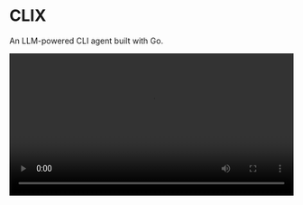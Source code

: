 # CLIX

An LLM-powered CLI agent built with Go.

<video src="https://github.com/dgurns/clix/assets/1173791/96f83fdf-5eed-48fb-8532-c3af242a0659" width="100%"></video>

